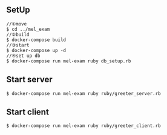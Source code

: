 ## SetUp
```
//①move
$ cd ../mel_exam
//②build
$ docker-compose build
//③start
$ docker-compose up -d
//④set up db
$ docker-compose run mel-exam ruby db_setup.rb
```

## Start server
```
$ docker-compose run mel-exam ruby ruby/greeter_server.rb
```

## Start client
```
$ docker-compose run mel-exam ruby ruby/greeter_client.rb
```
